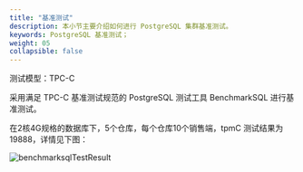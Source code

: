 ```yaml
---
title: "基准测试"
description: 本小节主要介绍如何进行 PostgreSQL 集群基准测试。 
keywords: PostgreSQL 基准测试；
weight: 05
collapsible: false
---
```




测试模型：TPC-C

采用满足 TPC-C 基准测试规范的 PostgreSQL 测试工具 BenchmarkSQL 进行基准测试。 

在2核4G规格的数据库下，5个仓库，每个仓库10个销售端，tpmC 测试结果为19888，详情见下图：

![benchmarksqlTestResult](../../_images/benchmarksql1.png)

